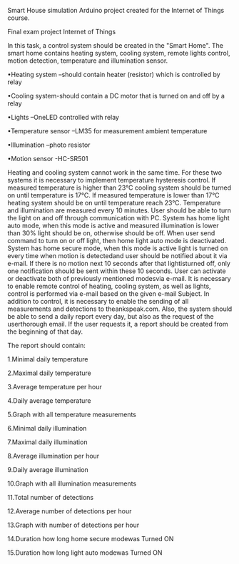 
Smart House simulation Arduino project created for the Internet of Things course. 

Final exam project
Internet of Things

In this task, a control system should be created in the "Smart Home". The smart home contains heating system, cooling system, remote lights control, motion detection, temperature and illumination sensor.

•Heating system –should contain heater (resistor) which is controlled by relay

•Cooling system-should contain a DC motor that is turned on and off by a relay

•Lights –OneLED controlled with relay

•Temperature sensor –LM35 for measurement ambient temperature

•Illumination –photo resistor  

•Motion sensor -HC-SR501


Heating  and  cooling  system  cannot  work in the  same  time. For  these  two  systems it is  necessary to implement temperature hysteresis control. 
If  measured  temperature  is  higher  than  23°C  cooling  system should be turned on until temperature is 17°C. 
If measured temperature is lower than 17°C heating system should be on until temperature reach 23°C. 
Temperature and illumination are measured every 10 minutes. 
User should be  able to turn the  light on and  off through communication with PC.
System has home light auto mode, when this mode is active and measured illumination is lower than 30% light should be on, otherwise should be off. 
When user send command to turn on or off light, then home light auto mode is deactivated. 
System has home secure mode, when this mode is active light is turned on every time when motion is detectedand user should be notified about it via e-mail.
If there is no motion next 10 seconds after that lightisturned off, only one notification should be sent within these 10 seconds.
User can activate or deactivate both of previously mentioned modesvia e-mail. 
It  is  necessary  to  enable remote control  of  heating,  cooling  system,  as  well  as  lights, control  is performed via e-mail based on the given e-mail Subject. In addition to control, it is necessary to enable the sending of all measurements and detections to theankspeak.com. 
Also, the system should be able to send a daily report every day, but also as the request of the userthorough email. 
If the user requests it, a report should be created from the beginning of that day. 

The report should contain:

1.Minimal daily temperature 

2.Maximal daily temperature

3.Average temperature per hour

4.Daily average temperature 

5.Graph with all temperature measurements

6.Minimal daily illumination 

7.Maximal daily illumination

8.Average illumination per hour

9.Daily average illumination

10.Graph with all illumination measurements

11.Total number of detections

12.Average number of detections per hour

13.Graph with number of detections per hour

14.Duration how long home secure modewas Turned ON

15.Duration how long light auto modewas Turned ON
